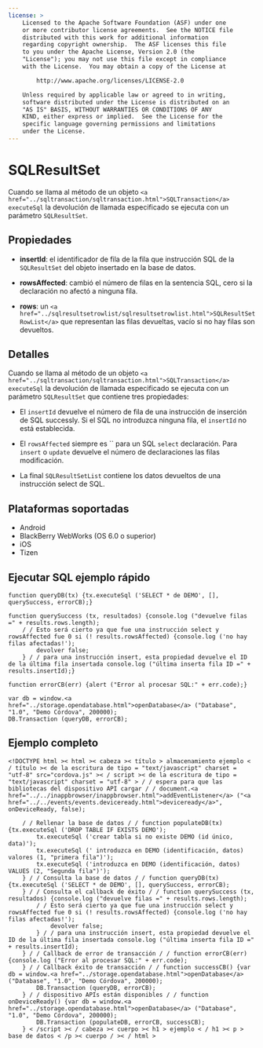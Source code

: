 ```yaml
---
license: >
    Licensed to the Apache Software Foundation (ASF) under one
    or more contributor license agreements.  See the NOTICE file
    distributed with this work for additional information
    regarding copyright ownership.  The ASF licenses this file
    to you under the Apache License, Version 2.0 (the
    "License"); you may not use this file except in compliance
    with the License.  You may obtain a copy of the License at

        http://www.apache.org/licenses/LICENSE-2.0

    Unless required by applicable law or agreed to in writing,
    software distributed under the License is distributed on an
    "AS IS" BASIS, WITHOUT WARRANTIES OR CONDITIONS OF ANY
    KIND, either express or implied.  See the License for the
    specific language governing permissions and limitations
    under the License.
---
```


# SQLResultSet

Cuando se llama al método de un objeto `<a href="../sqltransaction/sqltransaction.html">SQLTransaction</a>` `executeSql` la devolución de llamada especificado se ejecuta con un parámetro `SQLResultSet`.

## Propiedades

*   **insertId**: el identificador de fila de la fila que instrucción SQL de la `SQLResultSet` del objeto insertado en la base de datos.

*   **rowsAffected**: cambió el número de filas en la sentencia SQL, cero si la declaración no afectó a ninguna fila.

*   **rows**: un `<a href="../sqlresultsetrowlist/sqlresultsetrowlist.html">SQLResultSetRowList</a>` que representan las filas devueltas, vacío si no hay filas son devueltos.

## Detalles

Cuando se llama al método de un objeto `<a href="../sqltransaction/sqltransaction.html">SQLTransaction</a>` `executeSql` la devolución de llamada especificado se ejecuta con un parámetro `SQLResultSet` que contiene tres propiedades:

*   El `insertId` devuelve el número de fila de una instrucción de inserción de SQL successly. Si el SQL no introduzca ninguna fila, el `insertId` no está establecida.

*   El `rowsAffected` siempre es `` para un SQL `select` declaración. Para `insert` o `update` devuelve el número de declaraciones las filas modificación.

*   La final `SQLResultSetList` contiene los datos devueltos de una instrucción select de SQL.

## Plataformas soportadas

*   Android
*   BlackBerry WebWorks (OS 6.0 o superior)
*   iOS
*   Tizen

## Ejecutar SQL ejemplo rápido

    function queryDB(tx) {tx.executeSql ('SELECT * de DEMO', [], querySuccess, errorCB);}
    
    function querySuccess (tx, resultados) {console.log ("devuelve filas =" + results.rows.length);
        / / Esto será cierto ya que fue una instrucción select y rowsAffected fue 0 si (! results.rowsAffected) {console.log ('no hay filas afectadas!');
            devolver false;
        } / / para una instrucción insert, esta propiedad devuelve el ID de la última fila insertada console.log ("última inserta fila ID =" + results.insertId);}
    
    function errorCB(err) {alert ("Error al procesar SQL:" + err.code);}
    
    var db = window.<a href="../storage.opendatabase.html">openDatabase</a> ("Database", "1.0", "Demo Córdova", 200000);
    DB.Transaction (queryDB, errorCB);
    

## Ejemplo completo

    <!DOCTYPE html >< html >< cabeza >< título > almacenamiento ejemplo < / título >< de la escritura de tipo = "text/javascript" charset = "utf-8" src="cordova.js" >< / script >< de la escritura de tipo = "text/javascript" charset = "utf-8" > / / espera para que las bibliotecas del dispositivo API cargar / / document.<a href="../../inappbrowser/inappbrowser.html">addEventListener</a> ("<a href="../../events/events.deviceready.html">deviceready</a>", onDeviceReady, false);
    
        / / Rellenar la base de datos / / function populateDB(tx) {tx.executeSql ('DROP TABLE IF EXISTS DEMO');
            tx.executeSql ('crear tabla si no existe DEMO (id único, data)');
            tx.executeSql (' introduzca en DEMO (identificación, datos) valores (1, "primera fila")');
            tx.executeSql ('introduzca en DEMO (identificación, datos) VALUES (2, "Segunda fila")');
        } / / Consulta la base de datos / / function queryDB(tx) {tx.executeSql ('SELECT * de DEMO', [], querySuccess, errorCB);
        } / / Consulta el callback de éxito / / function querySuccess (tx, resultados) {console.log ("devuelve filas =" + results.rows.length);
            / / Esto será cierto ya que fue una instrucción select y rowsAffected fue 0 si (! results.rowsAffected) {console.log ('no hay filas afectadas!');
                devolver false;
            } / / para una instrucción insert, esta propiedad devuelve el ID de la última fila insertada console.log ("última inserta fila ID =" + results.insertId);
        } / / Callback de error de transacción / / function errorCB(err) {console.log ("Error al procesar SQL:" + err.code);
        } / / Callback éxito de transacción / / function successCB() {var db = window.<a href="../storage.opendatabase.html">openDatabase</a> ("Database", "1.0", "Demo Córdova", 200000);
            DB.Transaction (queryDB, errorCB);
        } / / dispositivo APIs están disponibles / / function onDeviceReady() {var db = window.<a href="../storage.opendatabase.html">openDatabase</a> ("Database", "1.0", "Demo Córdova", 200000);
            DB.Transaction (populateDB, errorCB, successCB);
        } < /script >< / cabeza >< cuerpo >< h1 > ejemplo < / h1 >< p > base de datos < /p >< cuerpo / >< / html >